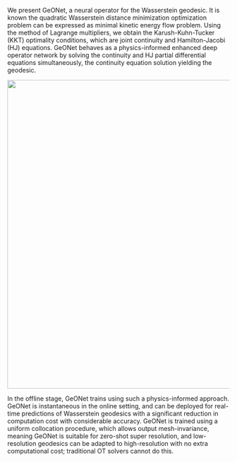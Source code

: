 We present GeONet, a neural operator for the Wasserstein geodesic. It is known the quadratic Wasserstein distance minimization optimization problem can be expressed as minimal kinetic energy flow problem. Using the method of Lagrange multipliers, we obtain the Karush-Kuhn-Tucker (KKT) optimality conditions, which are joint continuity and Hamilton-Jacobi (HJ) equations. GeONet behaves as a physics-informed enhanced deep operator network by solving the continuity and HJ partial differential equations simultaneously, the continuity equation solution yielding the geodesic.


<img src="https://github.com/agracyk2/GeONet/assets/98125988/1ec8613c-cbbf-4649-b688-f38802940bf1" width = 700>


In the offline stage, GeONet trains using such a physics-informed approach. GeONet is instantaneous in the online setting, and can be deployed for real-time predictions of Wasserstein geodesics with a significant reduction in computation cost with considerable accuracy. GeONet is trained using a uniform collocation procedure, which allows output mesh-invariance, meaning GeONet is suitable for zero-shot super resolution, and low-resolution geodesics can be adapted to high-resolution with no extra computational cost; traditional OT solvers cannot do this.
